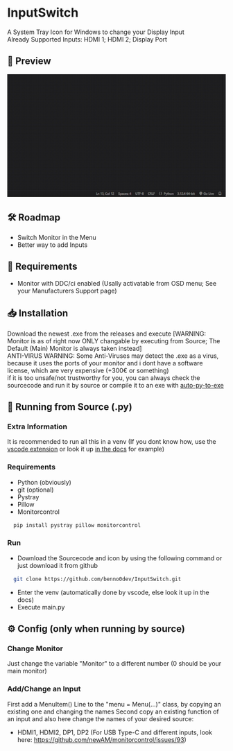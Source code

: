 
# InputSwitch

A System Tray Icon for Windows to change your Display Input \
Already Supported Inputs: HDMI 1; HDMI 2; Display Port


## 👀 Preview

![Preview](https://raw.githubusercontent.com/benno0dev/InputSwitch/refs/heads/main/preview_inputswitch.gif)

## 🛠️ Roadmap
- Switch Monitor in the Menu
- Better way to add Inputs

## 📄 Requirements
- Monitor with DDC/ci enabled (Usally activatable from OSD menu; See your Manufacturers Support page)

## 📥 Installation
Download the newest .exe from the releases and execute [WARNING: Monitor is as of right now ONLY changable by executing from Source; The Default (Main) Monitor is always taken instead] \
ANTI-VIRUS WARNING: Some Anti-Viruses may detect the .exe as a virus, because it uses the ports of your monitor and i dont have a software license, which are very expensive (+300€ or something) \
if it is too unsafe/not trustworthy for you, you can always check the sourcecode and run it by source or compile it to an exe with [auto-py-to-exe](https://pypi.org/project/auto-py-to-exe/)

## 👾 Running from Source (.py)
### Extra Information
It is recommended to run all this in a venv (If you dont know how, use the [vscode extension](https://marketplace.visualstudio.com/items/?itemName=ms-python.vscode-python-envs) or look it up [in the docs](https://docs.python.org/3/library/venv.html) for example)
### Requirements
- Python (obviously)
- git (optional)
- Pystray
- Pillow
- Monitorcontrol

```bash
  pip install pystray pillow monitorcontrol
```
### Run
- Download the Sourcecode and icon by using the following command or just download it from github
```bash
  git clone https://github.com/benno0dev/InputSwitch.git
```
- Enter the venv (automatically done by vscode, else look it up in the docs)
- Execute main.py

## ⚙️ Config (only when running by source)
### Change Monitor
Just change the variable "Monitor" to a different number (0 should be your main monitor)
### Add/Change an Input
First add a MenuItem() Line to the "menu = Menu(...)" class, by copying an existing one and changing the names
Second copy an existing function of an input and also here change the names of your desired source:
- HDMI1, HDMI2, DP1, DP2 (For USB Type-C and different inputs, look here: https://github.com/newAM/monitorcontrol/issues/93)

